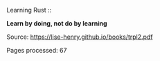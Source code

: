 Learning Rust :: 

**Learn by doing, not do by learning**

Source: https://lise-henry.github.io/books/trpl2.pdf

Pages processed: 67

